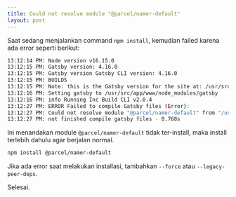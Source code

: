 ```yaml
---
title: Could not resolve module "@parcel/namer-default"
layout: post
---
```


Saat sedang menjalankan command `npm install`, kemudian failed karena ada error seperti berikut:

```bash
13:12:14 PM: Node version v16.15.0
13:12:15 PM: Gatsby version: 4.16.0
13:12:15 PM: Gatsby version Gatsby CLI version: 4.16.0
13:12:15 PM: BUILDS
13:12:15 PM: Note: this is the Gatsby version for the site at: /usr/src/app/www
13:12:16 PM: Setting gatsby to /usr/src/app/www/node_modules/gatsby
13:12:16 PM: info Running Inc Build CLI v2.0.4
13:12:27 PM: ERROR Failed to compile Gatsby files (Error):
13:12:27 PM: Could not resolve module "@parcel/namer-default" from "/usr/src/app/www/node\_modules/@gatsbyjs/parcel-namer-relative-to-cwd/lib/index.js".
13:12:27 PM: not finished compile gatsby files - 8.768s
```

Ini menandakan module `@parcel/namer-default` tidak ter-install, maka install terlebih dahulu agar berjalan normal.

```bash
npm install @parcel/namer-default
```

Jika ada error saat melakukan installasi, tambahkan `--force` atau `--legacy-peer-deps`.

Selesai.
